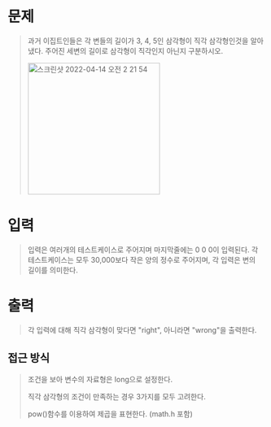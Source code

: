# 문제

> 과거 이집트인들은 각 변들의 길이가 3, 4, 5인 삼각형이 직각 삼각형인것을 알아냈다. 주어진 세변의 길이로 삼각형이 직각인지 아닌지 구분하시오.
> 
> <img width="259" alt="스크린샷 2022-04-14 오전 2 21 54" src="https://user-images.githubusercontent.com/88835746/163235771-60b7d720-92d2-4451-934c-7c4e34292979.png">

# 입력
> 입력은 여러개의 테스트케이스로 주어지며 마지막줄에는 0 0 0이 입력된다. 각 테스트케이스는 모두 30,000보다 작은 양의 정수로 주어지며, 각 입력은 변의 길이를 의미한다.

# 출력
> 각 입력에 대해 직각 삼각형이 맞다면 "right", 아니라면 "wrong"을 출력한다.

## 접근 방식
> 조건을 보아 변수의 자료형은 long으로 설정한다.
>
> 직각 삼각형의 조건이 만족하는 경우 3가지를 모두 고려한다.
> 
> pow()함수를 이용하여 제곱을 표현한다. (math.h 포함)
